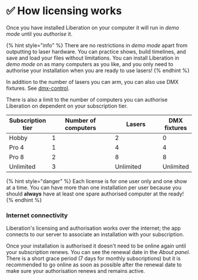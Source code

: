 # ✅ How licensing works

Once you have installed Liberation on your computer it will run in _demo mode_ until you _authorise_ it.&#x20;

{% hint style="info" %}
There are no restrictions in _demo mode_ apart from outputting to laser hardware. You can practice shows, build timelines, and save and load your files without limitations. You can install Liberation in _demo mode_ on as many computers as you like, and you only need to authorise your installation when you are ready to use lasers!
{% endhint %}

In addition to the number of lasers you can arm, you can also use DMX fixtures. See [dmx-control](../dmx-control/ "mention").

There is also a limit to the number of computers you can authorise Liberation on dependent on your subscription tier.

<table><thead><tr><th>Subscription tier</th><th width="226">Number of computers</th><th width="155">Lasers</th><th>DMX fixtures</th></tr></thead><tbody><tr><td>Hobby</td><td>1</td><td>2</td><td>0</td></tr><tr><td>Pro 4</td><td>1</td><td>4</td><td>4</td></tr><tr><td>Pro 8</td><td>2</td><td>8</td><td>8</td></tr><tr><td>Unlimited</td><td>3</td><td>Unlimited</td><td>Unlimited</td></tr></tbody></table>

{% hint style="danger" %}
Each license is for one user only and one show at a time. You can have more than one installation per user because you should **always** have at least one spare authorised computer at the ready!&#x20;
{% endhint %}

### Internet connectivity

Liberation's licensing and authorisation works over the internet; the app connects to our server to associate an installation with your subscription.&#x20;

Once your installation is authorised it doesn't need to be online again until your subscription renews. You can see the renewal date in the _About panel._ There is a short grace period (7 days for monthly subscriptions) but it is recommended to go online as soon as possible after the renewal date to make sure your authorisation renews and remains active. &#x20;
